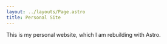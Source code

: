 ```yaml
---
layout: ../layouts/Page.astro
title: Personal Site
---
```


This is my personal website, which I am rebuilding with Astro.
